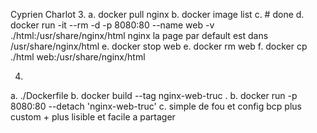 Cyprien Charlot
3.
 a. docker pull nginx
 b. docker image list
 c. # done
 d. docker run -it --rm -d -p 8080:80 --name web -v ./html:/usr/share/nginx/html nginx
    la page par default est dans /usr/share/nginx/html
 e. docker stop web
 e. docker rm web
 f. docker cp ./html web:/usr/share/nginx/html

4.
 a. ./Dockerfile
 b. docker build --tag nginx-web-truc .
 b. docker run -p 8080:80 --detach 'nginx-web-truc'
 c. simple de fou et config bcp plus custom + plus lisible et facile a partager